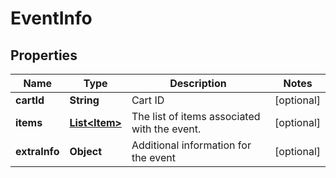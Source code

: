 

# EventInfo


## Properties

| Name | Type | Description | Notes |
|------------ | ------------- | ------------- | -------------|
|**cartId** | **String** | Cart ID |  [optional] |
|**items** | [**List&lt;Item&gt;**](Item.md) | The list of items associated with the event. |  [optional] |
|**extraInfo** | **Object** | Additional information for the event |  [optional] |



